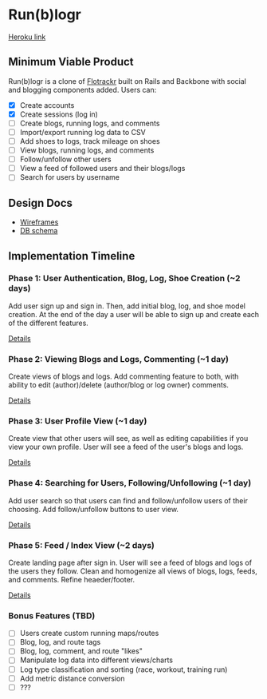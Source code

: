 # Run(b)logr

[Heroku link][heroku]

[heroku]: http://runlogr.herokuapp.com/

## Minimum Viable Product
Run(b)logr is a clone of [Flotrackr][flotrack] built on Rails and Backbone with social and blogging components added. Users can:

[flotrack]: http://www.flotrack.org/page/Flotrackr

- [x] Create accounts
- [x] Create sessions (log in)
- [ ] Create blogs, running logs, and comments
- [ ] Import/export running log data to CSV
- [ ] Add shoes to logs, track mileage on shoes
- [ ] View blogs, running logs, and comments
- [ ] Follow/unfollow other users
- [ ] View a feed of followed users and their blogs/logs
- [ ] Search for users by username

## Design Docs
* [Wireframes][views]
* [DB schema][schema]

[views]: ./_proposal/docs/views.md
[schema]: ./_proposal/docs/schema.md

## Implementation Timeline

### Phase 1: User Authentication, Blog, Log, Shoe Creation (~2 days)

Add user sign up and sign in. Then, add initial blog, log, and shoe model creation. At the end of the day a user will be able to sign up and create each of the different features.

[Details][phase1]

### Phase 2: Viewing Blogs and Logs, Commenting (~1 day)

Create views of blogs and logs. Add commenting feature to both, with ability to edit (author)/delete (author/blog or log owner) comments.

[Details][phase2]

### Phase 3: User Profile View (~1 day)

Create view that other users will see, as well as editing capabilities if you view your own profile. User will see a feed of the user's blogs and logs.

[Details][phase3]

### Phase 4: Searching for Users, Following/Unfollowing (~1 day)

Add user search so that users can find and follow/unfollow users of their choosing. Add follow/unfollow buttons to user view.

[Details][phase4]

### Phase 5: Feed / Index View (~2 days)

Create landing page after sign in. User will see a feed of blogs and logs of the users they follow. Clean and homogenize all views of blogs, logs, feeds, and comments. Refine heaeder/footer.

[Details][phase5]

[phase1]: ./_proposal/docs/phases/phase1.md
[phase2]: ./_proposal/docs/phases/phase2.md
[phase3]: ./_proposal/docs/phases/phase3.md
[phase4]: ./_proposal/docs/phases/phase4.md
[phase5]: ./_proposal/docs/phases/phase5.md

### Bonus Features (TBD)
- [ ] Users create custom running maps/routes
- [ ] Blog, log, and route tags
- [ ] Blog, log, comment, and route "likes"
- [ ] Manipulate log data into different views/charts
- [ ] Log type classification and sorting (race, workout, training run)
- [ ] Add metric distance conversion
- [ ] ???
